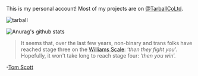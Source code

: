 This is my personal account! Most of my projects are on [@TarballCoLtd](https://github.com/TarballCoLtd).

<p align="left"><img src="https://komarev.com/ghpvc/?username=tarbaii&label=Profile%20Views" alt="tarbaII"/></p>

![Anurag's github stats](https://github-readme-stats.vercel.app/api?username=tarbaii&show_icons=true&theme=dracula&count_private=true)

> It seems that, over the last few years, non-binary and trans folks have reached stage three on the [Williams Scale](https://www.youtube.com/watch?v=YkNY_Pkzd7g): 
> ‘*then they fight you*’. Hopefully, it won't take long to reach stage four: ‘*then you win*’.

\-[Tom Scott](https://www.tomscott.com/gender-neutral-pronouns/)
